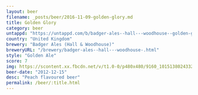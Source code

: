 ```yaml
---
layout: beer
filename: _posts/beer/2016-11-09-golden-glory.md
title: Golden Glory
category: beer
untappd: "https://untappd.com/b/badger-ales--hall---woodhouse--golden-glory/16978"
country: "United Kingdom"
brewery: "Badger Ales (Hall & Woodhouse)"
breweryURL: "/brewery/badger-ales--hall---woodhouse-.html"
style: "Golden Ale"
score: 7
img: https://scontent.xx.fbcdn.net/v/t1.0-0/p480x480/9160_10151380243323745_1001869256_n.jpg?oh=778c8f31addbd54311e9d001b043348b&oe=593C89AC
beer-date: "2012-12-15"
desc: "Peach flavoured beer"
permalink: /beer/:title.html
---
```

